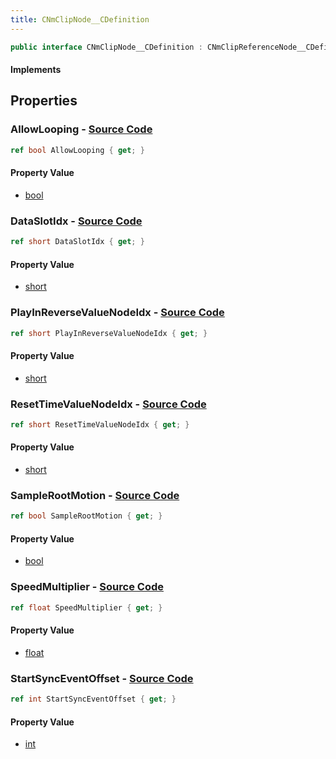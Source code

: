 ```yaml
---
title: CNmClipNode__CDefinition
---
```


```csharp
public interface CNmClipNode__CDefinition : CNmClipReferenceNode__CDefinition, CNmPoseNode__CDefinition, CNmGraphNode__CDefinition, ISchemaClass<CNmGraphNode__CDefinition>, ISchemaClass<CNmPoseNode__CDefinition>, ISchemaClass<CNmClipReferenceNode__CDefinition>, ISchemaClass<CNmClipNode__CDefinition>, ISchemaField, ISchemaClass, INativeHandle
```

#### Implements

## Properties

### **AllowLooping** - [Source Code](https://github.com/swiftly-solution/swiftlys2/blob/main/managed/src/SwiftlyS2.Generated/Schemas/Interfaces/CNmClipNode__CDefinition.cs#L26)

```csharp
ref bool AllowLooping { get; }
```

#### Property Value

- [bool](https://learn.microsoft.com/dotnet/api/system.boolean)

### **DataSlotIdx** - [Source Code](https://github.com/swiftly-solution/swiftlys2/blob/main/managed/src/SwiftlyS2.Generated/Schemas/Interfaces/CNmClipNode__CDefinition.cs#L28)

```csharp
ref short DataSlotIdx { get; }
```

#### Property Value

- [short](https://learn.microsoft.com/dotnet/api/system.int16)

### **PlayInReverseValueNodeIdx** - [Source Code](https://github.com/swiftly-solution/swiftlys2/blob/main/managed/src/SwiftlyS2.Generated/Schemas/Interfaces/CNmClipNode__CDefinition.cs#L16)

```csharp
ref short PlayInReverseValueNodeIdx { get; }
```

#### Property Value

- [short](https://learn.microsoft.com/dotnet/api/system.int16)

### **ResetTimeValueNodeIdx** - [Source Code](https://github.com/swiftly-solution/swiftlys2/blob/main/managed/src/SwiftlyS2.Generated/Schemas/Interfaces/CNmClipNode__CDefinition.cs#L18)

```csharp
ref short ResetTimeValueNodeIdx { get; }
```

#### Property Value

- [short](https://learn.microsoft.com/dotnet/api/system.int16)

### **SampleRootMotion** - [Source Code](https://github.com/swiftly-solution/swiftlys2/blob/main/managed/src/SwiftlyS2.Generated/Schemas/Interfaces/CNmClipNode__CDefinition.cs#L24)

```csharp
ref bool SampleRootMotion { get; }
```

#### Property Value

- [bool](https://learn.microsoft.com/dotnet/api/system.boolean)

### **SpeedMultiplier** - [Source Code](https://github.com/swiftly-solution/swiftlys2/blob/main/managed/src/SwiftlyS2.Generated/Schemas/Interfaces/CNmClipNode__CDefinition.cs#L20)

```csharp
ref float SpeedMultiplier { get; }
```

#### Property Value

- [float](https://learn.microsoft.com/dotnet/api/system.single)

### **StartSyncEventOffset** - [Source Code](https://github.com/swiftly-solution/swiftlys2/blob/main/managed/src/SwiftlyS2.Generated/Schemas/Interfaces/CNmClipNode__CDefinition.cs#L22)

```csharp
ref int StartSyncEventOffset { get; }
```

#### Property Value

- [int](https://learn.microsoft.com/dotnet/api/system.int32)

